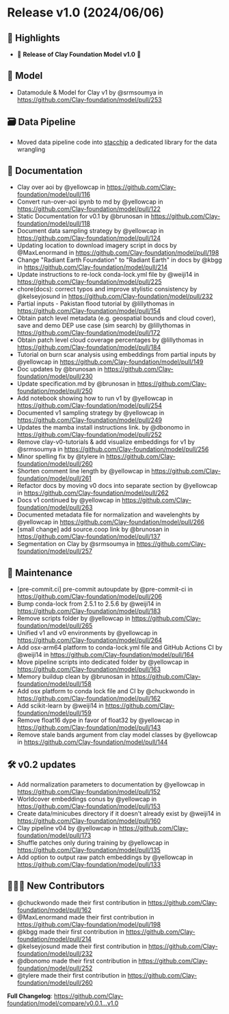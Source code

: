 # Release v1.0 (2024/06/06)

## 💫 Highlights

* 🎉 **Release of Clay Foundation Model v1.0** 🎉

## 🚀 Model

* Datamodule & Model for Clay v1 by @srmsoumya in https://github.com/Clay-foundation/model/pull/253

## 🗃️ Data Pipeline

* Moved data pipeline code into [stacchip](https://github.com/Clay-foundation/stacchip) a dedicated library for the data wrangling

## 📖 Documentation

* Clay over aoi by @yellowcap in https://github.com/Clay-foundation/model/pull/116
* Convert run-over-aoi ipynb to md by @yellowcap in https://github.com/Clay-foundation/model/pull/122
* Static Documentation for v0.1 by @brunosan in https://github.com/Clay-foundation/model/pull/118
* Document data sampling strategy by @yellowcap in https://github.com/Clay-foundation/model/pull/124
* Updating location to download imagery script in docs by @MaxLenormand in https://github.com/Clay-foundation/model/pull/198
* Change "Radiant Earth Foundation" to "Radiant Earth" in docs by @kbgg in https://github.com/Clay-foundation/model/pull/214
* Update instructions to re-lock conda-lock.yml file by @weiji14 in https://github.com/Clay-foundation/model/pull/225
* chore(docs): correct typos and improve stylistic consistency by @kelseyjosund in https://github.com/Clay-foundation/model/pull/232
* Partial inputs - Pakistan flood tutorial by @lillythomas in https://github.com/Clay-foundation/model/pull/154
* Obtain patch level metadata (e.g. geospatial bounds and cloud cover), save and demo DEP use case (sim search) by @lillythomas in https://github.com/Clay-foundation/model/pull/172
* Obtain patch level cloud coverage percentages by @lillythomas in https://github.com/Clay-foundation/model/pull/184
* Tutorial on burn scar analysis using embeddings from partial inputs by @yellowcap in https://github.com/Clay-foundation/model/pull/149
* Doc updates by @brunosan in https://github.com/Clay-foundation/model/pull/230
* Update specification.md by @brunosan in https://github.com/Clay-foundation/model/pull/250
* Add notebook showing how to run v1 by @yellowcap in https://github.com/Clay-foundation/model/pull/254
* Documented v1 sampling strategy by @yellowcap in https://github.com/Clay-foundation/model/pull/249
* Updates the mamba install instructions link. by @dbonomo in https://github.com/Clay-foundation/model/pull/252
* Remove clay-v0-tutorials & add visualize embeddings for v1 by @srmsoumya in https://github.com/Clay-foundation/model/pull/256
* Minor spelling fix by @tylere in https://github.com/Clay-foundation/model/pull/260
* Shorten comment line length by @yellowcap in https://github.com/Clay-foundation/model/pull/261
* Refactor docs by moving v0 docs into separate section by @yellowcap in https://github.com/Clay-foundation/model/pull/262
* Docs v1 continued by @yellowcap in https://github.com/Clay-foundation/model/pull/263
* Documented metadata file for normalization and wavelenghts by @yellowcap in https://github.com/Clay-foundation/model/pull/266
* [small change] add source.coop link by @brunosan in https://github.com/Clay-foundation/model/pull/137
* Segmentation on Clay by @srmsoumya in https://github.com/Clay-foundation/model/pull/257

## 🧰 Maintenance

* [pre-commit.ci] pre-commit autoupdate by @pre-commit-ci in https://github.com/Clay-foundation/model/pull/206
* Bump conda-lock from 2.5.1 to 2.5.6 by @weiji14 in https://github.com/Clay-foundation/model/pull/183
* Remove scripts folder by @yellowcap in https://github.com/Clay-foundation/model/pull/265
* Unified v1 and v0 environments by @yellowcap in https://github.com/Clay-foundation/model/pull/264
* Add osx-arm64 platform to conda-lock.yml file and GitHub Actions CI by @weiji14 in https://github.com/Clay-foundation/model/pull/164
* Move pipeline scripts into dedicated folder by @yellowcap in https://github.com/Clay-foundation/model/pull/163
* Memory buildup clean by @brunosan in https://github.com/Clay-foundation/model/pull/158
* Add osx platform to conda lock file and CI by @chuckwondo in https://github.com/Clay-foundation/model/pull/162
* Add scikit-learn by @weiji14 in https://github.com/Clay-foundation/model/pull/159
* Remove float16 dype in favor of float32 by @yellowcap in https://github.com/Clay-foundation/model/pull/143
* Remove stale bands argument from clay model classes by @yellowcap in https://github.com/Clay-foundation/model/pull/144

## :hammer_and_wrench: v0.2 updates

* Add normalization parameters to documentation by @yellowcap in https://github.com/Clay-foundation/model/pull/152
* Worldcover embeddings conus by @yellowcap in https://github.com/Clay-foundation/model/pull/153
* Create data/minicubes directory if it doesn't already exist by @weiji14 in https://github.com/Clay-foundation/model/pull/160
* Clay pipeline v04 by @yellowcap in https://github.com/Clay-foundation/model/pull/173
* Shuffle patches only during training by @yellowcap in https://github.com/Clay-foundation/model/pull/135
* Add option to output raw patch embeddings by @yellowcap in https://github.com/Clay-foundation/model/pull/133

## 🧑‍🤝‍🧑 New Contributors

* @chuckwondo made their first contribution in https://github.com/Clay-foundation/model/pull/162
* @MaxLenormand made their first contribution in https://github.com/Clay-foundation/model/pull/198
* @kbgg made their first contribution in https://github.com/Clay-foundation/model/pull/214
* @kelseyjosund made their first contribution in https://github.com/Clay-foundation/model/pull/232
* @dbonomo made their first contribution in https://github.com/Clay-foundation/model/pull/252
* @tylere made their first contribution in https://github.com/Clay-foundation/model/pull/260

**Full Changelog**: https://github.com/Clay-foundation/model/compare/v0.0.1...v1.0
